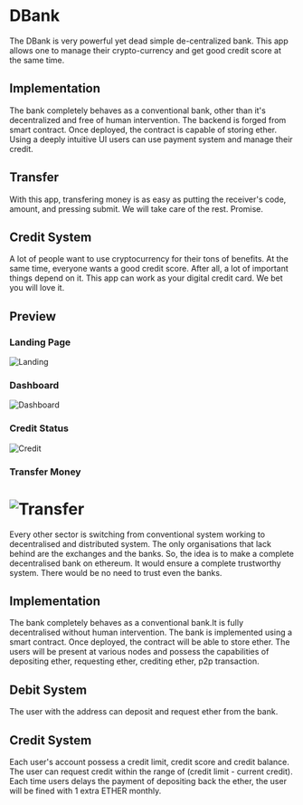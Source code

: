 # DBank
The DBank is very powerful yet dead simple de-centralized bank. This app allows one to manage their crypto-currency and get good credit score at the same time.

## Implementation

The bank completely behaves as a conventional bank, other than it's decentralized and free of human intervention. The backend is forged from smart contract. Once deployed, the contract is capable of storing ether. Using a deeply intuitive UI users can use payment system and manage their credit. 

## Transfer

With this app, transfering money is as easy as putting the receiver's code, amount, and pressing submit. We will take care of the rest. Promise.

## Credit System

A lot of people want to use cryptocurrency for their tons of benefits. At the same time, everyone wants a good credit score. After all, a lot of important things depend on it. This app can work as your digital credit card. We bet you will love it. 

## Preview

### Landing Page
![Landing](https://github.com/tranoidityFluidment/simply_insured/blob/Contracts/public/media/preview/Main.png)

### Dashboard
![Dashboard](https://github.com/tranoidityFluidment/simply_insured/blob/Contracts/public/media/preview/Dashboard.png)

### Credit Status
![Credit](https://github.com/tranoidityFluidment/simply_insured/blob/Contracts/public/media/preview/Credit.png)

### Transfer Money
![Transfer](https://github.com/tranoidityFluidment/simply_insured/blob/Contracts/public/media/preview/Transfer.png)
=======
Every other sector is switching from conventional system working to decentralised and distributed system. The only organisations that lack behind are the exchanges and the banks. So, the idea is to make a complete decentralised bank on ethereum. It would ensure a complete trustworthy system. There would be no need to trust even the banks.

## Implementation

The bank completely behaves as a conventional bank.It is fully decentralised without human intervention. The bank is implemented using a smart contract. Once deployed, the contract will be able to store ether. The users will be present at various nodes and possess the capabilities of depositing ether, requesting ether, crediting ether, p2p transaction.

## Debit System

The user with the address can deposit and request ether from the bank.

## Credit System

Each user's account possess a credit limit, credit score and credit balance. The user can request credit within the range of 
(credit limit - current credit). Each time users delays the payment of depositing back the ether, the user will be fined with 
1 extra ETHER monthly.
